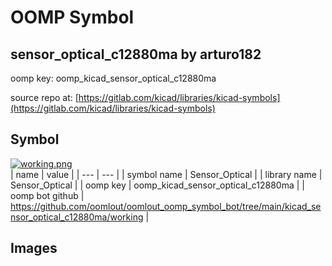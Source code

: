 # OOMP Symbol  
## sensor_optical_c12880ma  by arturo182  
  
oomp key: oomp_kicad_sensor_optical_c12880ma  
  
source repo at: [https://gitlab.com/kicad/libraries/kicad-symbols](https://gitlab.com/kicad/libraries/kicad-symbols)  
## Symbol  
  
[![working.png](working_600.png)](working.png)  
| name | value | 
| --- | --- | 
| symbol name | Sensor_Optical | 
| library name | Sensor_Optical | 
| oomp key | oomp_kicad_sensor_optical_c12880ma | 
| oomp bot github | https://github.com/oomlout/oomlout_oomp_symbol_bot/tree/main/kicad_sensor_optical_c12880ma/working | 
## Images  
